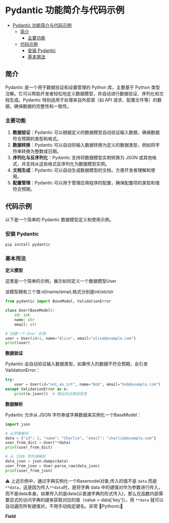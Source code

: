 # Pydantic 功能简介与代码示例

- [Pydantic 功能简介与代码示例](#pydantic-功能简介与代码示例)
  - [简介](#简介)
    - [主要功能](#主要功能)
  - [代码示例](#代码示例)
    - [安装 Pydantic](#安装-pydantic)
    - [基本用法](#基本用法)

## 简介

Pydantic 是一个用于数据验证和设置管理的 Python 库，主要基于 Python 类型注解。它可以帮助开发者轻松地定义数据模型，并自动进行数据验证、序列化和文档生成。Pydantic 特别适用于处理来自外部源（如 API 请求、配置文件等）的数据，确保数据的完整性和一致性。

### 主要功能

1. **数据验证**：Pydantic 可以根据定义的数据模型自动验证输入数据，确保数据符合预期的类型和格式。
2. **数据转换**：Pydantic 可以自动将输入数据转换为定义的数据类型，例如将字符串转换为整数或日期。
3. **序列化与反序列化**：Pydantic 支持将数据模型实例转换为 JSON 或其他格式，并支持从这些格式反序列化为数据模型实例。
4. **文档生成**：Pydantic 可以自动生成数据模型的文档，方便开发者理解和使用。
5. **配置管理**：Pydantic 可以用于管理应用程序的配置，确保配置项的类型和值符合预期。

## 代码示例

以下是一个简单的 Pydantic 数据模型定义和使用示例。

### 安装 Pydantic

```bash
pip install pydantic
```

### 基本用法

**定义模型**

这里是一个简单的示例，展示如何定义一个数据模型User 

该模型拥有三个值:id/name/email,格式分别是int/str/str

```python
from pydantic import BaseModel, ValidationError

class User(BaseModel):
    id: int
    name: str
    email: str

# 创建一个 User 实例
user = User(id=1, name="Alice", email="alice@example.com")
print(user)
```

**数据验证**

Pydantic 会自动验证输入数据类型，如果传入的数据不符合预期，会引发 ValidationError：

```python
try:
    user = User(id="not_an_int", name="Bob", email="bob@example.com")
except ValidationError as e:
    print(e.json())  # 输出验证错误信息
```

**数据解析**

Pydantic 允许从 JSON 字符串或字典数据来实例化一个BaseModel：
```python
import json

# 从字典解析
data = {"id": 2, "name": "Charlie", "email": "charlie@example.com"}
user_from_dict = User(**data)
print(user_from_dict)

# 从 JSON 字符串解析
data_json = json.dumps(data)
user_from_json = User.parse_raw(data_json)
print(user_from_json)
```

⚠️ 上述示例中，通过字典实例化一个Basemodel对象,传入的值不是 `data` 而是 `**data`，这是因为传入`**data`时，是将字典 data 中的键值对作为参数进行传入，而不是data本身。如果传入的是data(以普通字典的形式传入)，那么在函数内部需要显式的访问字典的键来获取对应的值（value = data['key']）。用 `**data` 就可以自动遍历所有键值对，不用手动指定键名。非常 🌟Pythonic🌟

**Field**

